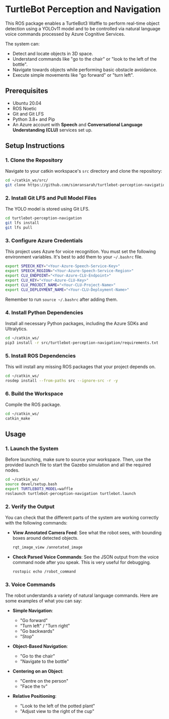 # TurtleBot Perception and Navigation

This ROS package enables a TurtleBot3 Waffle to perform real-time object detection using a YOLOv11 model and to be controlled via natural language voice commands processed by Azure Cognitive Services.

The system can:

  * Detect and locate objects in 3D space.
  * Understand commands like "go to the chair" or "look to the left of the bottle".
  * Navigate towards objects while performing basic obstacle avoidance.
  * Execute simple movements like "go forward" or "turn left".

## Prerequisites

  - Ubuntu 20.04
  - ROS Noetic
  - Git and Git LFS
  - Python 3.8+ and Pip
  - An Azure account with **Speech** and **Conversational Language Understanding (CLU)** services set up.

## Setup Instructions

### 1\. Clone the Repository

Navigate to your catkin workspace's `src` directory and clone the repository:

```bash
cd ~/catkin_ws/src/
git clone https://github.com/simransarah/turtlebot-perception-navigation.git
```

### 2\. Install Git LFS and Pull Model Files

The YOLO model is stored using Git LFS.

```bash
cd turtlebot-perception-navigation
git lfs install
git lfs pull
```

### 3\. Configure Azure Credentials

This project uses Azure for voice recognition. You must set the following environment variables. It's best to add them to your `~/.bashrc` file.

```bash
export SPEECH_KEY="<Your-Azure-Speech-Service-Key>"
export SPEECH_REGION="<Your-Azure-Speech-Service-Region>"
export CLU_ENDPOINT="<Your-Azure-CLU-Endpoint>"
export CLU_KEY="<Your-Azure-CLU-Key>"
export CLU_PROJECT_NAME="<Your-CLU-Project-Name>"
export CLU_DEPLOYMENT_NAME="<Your-CLU-Deployment-Name>"
```

Remember to run `source ~/.bashrc` after adding them.

### 4\. Install Python Dependencies

Install all necessary Python packages, including the Azure SDKs and Ultralytics.

```bash
cd ~/catkin_ws/
pip3 install -r src/turtlebot-perception-navigation/requirements.txt
```

### 5\. Install ROS Dependencies

This will install any missing ROS packages that your project depends on.

```bash
cd ~/catkin_ws/
rosdep install --from-paths src --ignore-src -r -y
```

### 6\. Build the Workspace

Compile the ROS package.

```bash
cd ~/catkin_ws/
catkin_make
```

## Usage

### 1\. Launch the System

Before launching, make sure to source your workspace. Then, use the provided launch file to start the Gazebo simulation and all the required nodes.

```bash
cd ~/catkin_ws/
source devel/setup.bash
export TURTLEBOT3_MODEL=waffle
roslaunch turtlebot-perception-navigation turtlebot.launch
```

### 2\. Verify the Output

You can check that the different parts of the system are working correctly with the following commands:

  * **View Annotated Camera Feed**: See what the robot sees, with bounding boxes around detected objects.

    ```bash
    rqt_image_view /annotated_image
    ```

  * **Check Parsed Voice Commands**: See the JSON output from the voice command node after you speak. This is very useful for debugging.

    ```bash
    rostopic echo /robot_command
    ```

### 3\. Voice Commands

The robot understands a variety of natural language commands. Here are some examples of what you can say:

  * **Simple Navigation**:

      * "Go forward"
      * "Turn left" / "Turn right"
      * "Go backwards"
      * "Stop"

  * **Object-Based Navigation**:

      * "Go to the chair"
      * "Navigate to the bottle"

  * **Centering on an Object**:

      * "Centre on the person"
      * "Face the tv"

  * **Relative Positioning**:

      * "Look to the left of the potted plant"
      * "Adjust view to the right of the cup"